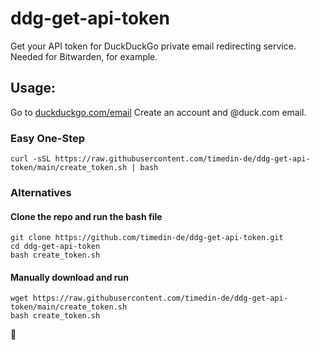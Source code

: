 # ddg-get-api-token
Get your API token for DuckDuckGo private email redirecting service. Needed for Bitwarden, for example.

## Usage:
Go to [duckduckgo.com/email](https://duckduckgo.com/email/)
Create an account and @duck.com email.

### Easy One-Step 
```
curl -sSL https://raw.githubusercontent.com/timedin-de/ddg-get-api-token/main/create_token.sh | bash
```
### Alternatives

#### Clone the repo and run the bash file
```
git clone https://github.com/timedin-de/ddg-get-api-token.git
cd ddg-get-api-token
bash create_token.sh
```
#### Manually download and run
```
wget https://raw.githubusercontent.com/timedin-de/ddg-get-api-token/main/create_token.sh
bash create_token.sh
```
:tada:
